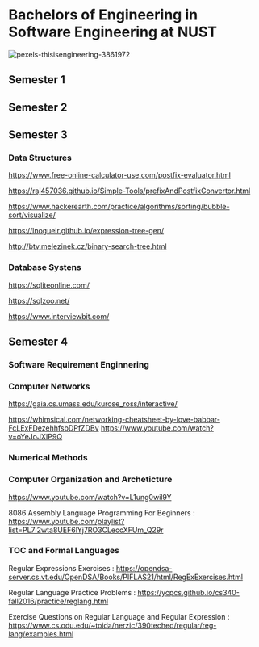 # Bachelors of Engineering in Software Engineering at NUST

![pexels-thisisengineering-3861972](https://user-images.githubusercontent.com/74835399/148657262-228f3957-7f04-4358-bcab-b51b15be14e0.jpg)


## Semester 1

## Semester 2

## Semester 3

### Data Structures

https://www.free-online-calculator-use.com/postfix-evaluator.html

https://raj457036.github.io/Simple-Tools/prefixAndPostfixConvertor.html

https://www.hackerearth.com/practice/algorithms/sorting/bubble-sort/visualize/

https://lnogueir.github.io/expression-tree-gen/

http://btv.melezinek.cz/binary-search-tree.html

### Database Systens

https://sqliteonline.com/

https://sqlzoo.net/

https://www.interviewbit.com/


## Semester 4

### Software Requirement Enginnering
### Computer Networks

https://gaia.cs.umass.edu/kurose_ross/interactive/

https://whimsical.com/networking-cheatsheet-by-love-babbar-FcLExFDezehhfsbDPfZDBv
https://www.youtube.com/watch?v=oYeJoJXIP9Q


### Numerical Methods
### Computer Organization and Archeticture

https://www.youtube.com/watch?v=L1ung0wil9Y

8086 Assembly Language Programming For Beginners : https://www.youtube.com/playlist?list=PL7i2wta8UEF6lYj7RO3CLeccXFUm_Q29r

### TOC and Formal Languages

Regular Expressions Exercises : https://opendsa-server.cs.vt.edu/OpenDSA/Books/PIFLAS21/html/RegExExercises.html

Regular Language Practice Problems : https://ycpcs.github.io/cs340-fall2016/practice/reglang.html

Exercise Questions on Regular Language and Regular Expression : https://www.cs.odu.edu/~toida/nerzic/390teched/regular/reg-lang/examples.html
